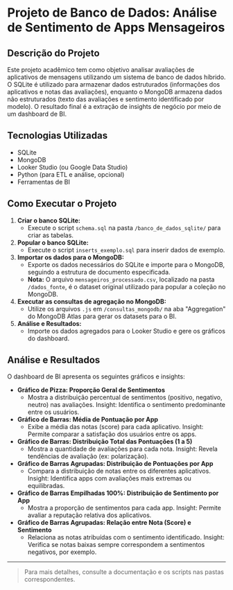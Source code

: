 # Projeto de Banco de Dados: Análise de Sentimento de Apps Mensageiros

## Descrição do Projeto
Este projeto acadêmico tem como objetivo analisar avaliações de aplicativos de mensagens utilizando um sistema de banco de dados híbrido. O SQLite é utilizado para armazenar dados estruturados (informações dos aplicativos e notas das avaliações), enquanto o MongoDB armazena dados não estruturados (texto das avaliações e sentimento identificado por modelo). O resultado final é a extração de insights de negócio por meio de um dashboard de BI.

## Tecnologias Utilizadas
- SQLite
- MongoDB
- Looker Studio (ou Google Data Studio)
- Python (para ETL e análise, opcional)
- Ferramentas de BI

## Como Executar o Projeto
1. **Criar o banco SQLite:**
   - Execute o script `schema.sql` na pasta `/banco_de_dados_sqlite/` para criar as tabelas.
2. **Popular o banco SQLite:**
   - Execute o script `inserts_exemplo.sql` para inserir dados de exemplo.
3. **Importar os dados para o MongoDB:**
   - Exporte os dados necessários do SQLite e importe para o MongoDB, seguindo a estrutura de documento especificada.
   - **Nota:** O arquivo `mensageiros_processado.csv`, localizado na pasta `/dados_fonte`, é o dataset original utilizado para popular a coleção no MongoDB.
4. **Executar as consultas de agregação no MongoDB:**
   - Utilize os arquivos `.js` em `/consultas_mongodb/` na aba "Aggregation" do MongoDB Atlas para gerar os datasets para o BI.
5. **Análise e Resultados:**
   - Importe os dados agregados para o Looker Studio e gere os gráficos do dashboard.

## Análise e Resultados
O dashboard de BI apresenta os seguintes gráficos e insights:

- **Gráfico de Pizza: Proporção Geral de Sentimentos**
  - Mostra a distribuição percentual de sentimentos (positivo, negativo, neutro) nas avaliações. Insight: Identifica o sentimento predominante entre os usuários.
- **Gráfico de Barras: Média de Pontuação por App**
  - Exibe a média das notas (score) para cada aplicativo. Insight: Permite comparar a satisfação dos usuários entre os apps.
- **Gráfico de Barras: Distribuição Total das Pontuações (1 a 5)**
  - Mostra a quantidade de avaliações para cada nota. Insight: Revela tendências de avaliação (ex: polarização).
- **Gráfico de Barras Agrupadas: Distribuição de Pontuações por App**
  - Compara a distribuição de notas entre os diferentes aplicativos. Insight: Identifica apps com avaliações mais extremas ou equilibradas.
- **Gráfico de Barras Empilhadas 100%: Distribuição de Sentimento por App**
  - Mostra a proporção de sentimentos para cada app. Insight: Permite avaliar a reputação relativa dos aplicativos.
- **Gráfico de Barras Agrupadas: Relação entre Nota (Score) e Sentimento**
  - Relaciona as notas atribuídas com o sentimento identificado. Insight: Verifica se notas baixas sempre correspondem a sentimentos negativos, por exemplo.

---

> Para mais detalhes, consulte a documentação e os scripts nas pastas correspondentes. 
